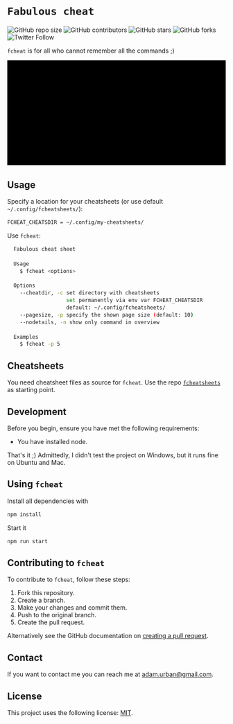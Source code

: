 # `Fabulous cheat`

![GitHub repo size](https://img.shields.io/github/repo-size/urbanisierung/fcheat)
![GitHub contributors](https://img.shields.io/github/contributors/urbanisierung/fcheat)
![GitHub stars](https://img.shields.io/github/stars/urbanisierung/fcheat?style=social)
![GitHub forks](https://img.shields.io/github/forks/urbanisierung/fcheat?style=social)
![Twitter Follow](https://img.shields.io/twitter/follow/urbanisierung?style=social)

`fcheat` is for all who cannot remember all the commands ;)

![fcheat](https://github.com/urbanisierung/fcheat/raw/master/media/fcheat.gif)

## Usage

Specify a location for your cheatsheets (or use default `~/.config/fcheatsheets/`):

```bash
FCHEAT_CHEATSDIR = ~/.config/my-cheatsheets/
```

Use `fcheat`:

```bash
  Fabulous cheat sheet

  Usage
    $ fcheat <options>

  Options
    --cheatdir, -c set directory with cheatsheets
                   set permanently via env var FCHEAT_CHEATSDIR
                   default: ~/.config/fcheatsheets/
    --pagesize, -p specify the shown page size (default: 10)
    --nodetails, -n show only command in overview

  Examples
    $ fcheat -p 5
```

## Cheatsheets

You need cheatsheet files as source for `fcheat`. Use the repo [`fcheatsheets`](https://github.com/urbanisierung/fcheatsheets) as starting point.

## Development

Before you begin, ensure you have met the following requirements:

- You have installed node.

That's it ;) Admittedly, I didn't test the project on Windows, but it runs fine on Ubuntu and Mac.

## Using `fcheat`

Install all dependencies with

```bash
npm install
```

Start it

```bash
npm run start
```

## Contributing to `fcheat`

To contribute to `fcheat`, follow these steps:

1. Fork this repository.
2. Create a branch.
3. Make your changes and commit them.
4. Push to the original branch.
5. Create the pull request.

Alternatively see the GitHub documentation on [creating a pull request](https://help.github.com/en/github/collaborating-with-issues-and-pull-requests/creating-a-pull-request).

## Contact

If you want to contact me you can reach me at [adam.urban@gmail.com](mailto:adamurban@gmail.com).

## License

This project uses the following license: [MIT](./MIT.md).
